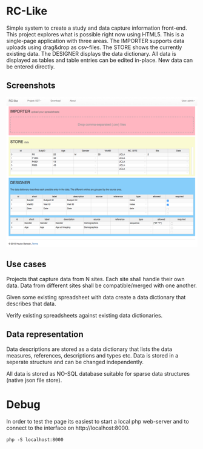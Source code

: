 RC-Like
========

Simple system to create a study and data capture information front-end. This project explores what is possible right now using HTML5. This is a single-page application with three areas. The IMPORTER supports data uploads using drag&drop as csv-files. The STORE shows the currently existing data. The DESIGNER displays the data dictionary. All data is displayed as tables and table entries can be edited in-place. New data can be entered directly.

Screenshots
-----------

<img src="/img/snapshot.png"></img>


Use cases
----------
Projects that capture data from N sites. Each site shall handle their own data. Data from different sites shall be compatible/merged with one another.

Given some existing spreadsheet with data create a data dictionary that describes that data.

Verify existing spreadsheets against existing data dictionaries.

Data representation
-------------------
Data descriptions are stored as a data dictionary that lists the data measures, references, descriptions and types etc. Data is stored in a seperate structure and can be changed independently.

All data is stored as NO-SQL database suitable for sparse data structures (native json file store).


Debug
======

In order to test the page its easiest to start a local php web-server and to connect to the interface on http://localhost:8000.

```
php -S localhost:8000
```
